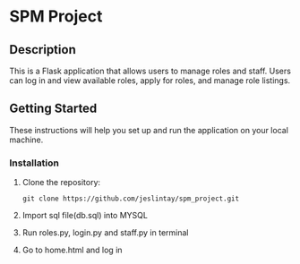 
<!-- create a readme.md on how to run this file -->

# SPM Project

## Description

This is a Flask application that allows users to manage roles and staff. Users can log in and view available roles, apply for roles, and manage role listings.

## Getting Started

These instructions will help you set up and run the application on your local machine.



### Installation

1. Clone the repository:

   ```shell
   git clone https://github.com/jeslintay/spm_project.git

2. Import sql file(db.sql) into MYSQL

3. Run roles.py, login.py and staff.py in terminal

4. Go to home.html and log in
